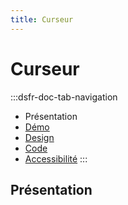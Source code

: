 ```yaml
---
title: Curseur
---
```


# Curseur

:::dsfr-doc-tab-navigation
- Présentation
- [Démo](./demo/index.md)
- [Design](./design/index.md)
- [Code](./code/index.md)
- [Accessibilité](./accessibility/index.md)
:::

## Présentation
